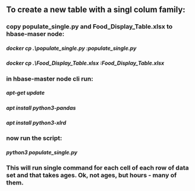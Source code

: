 ## To create a new table with a singl colum family:

### copy populate_single.py and Food_Display_Table.xlsx to hbase-maser node:

##### docker cp .\populate_single.py <container id>:populate_single.py

##### docker cp .\Food_Display_Table.xlsx <container id>:Food_Display_Table.xlsx

### in hbase-master node cli run:

##### apt-get update

##### apt install python3-pandas

##### apt install python3-xlrd

### now run the script:

##### python3 populate_single.py

### This will run single command for each cell of each row of data set and that takes ages. Ok, not ages, but hours - many of them.
